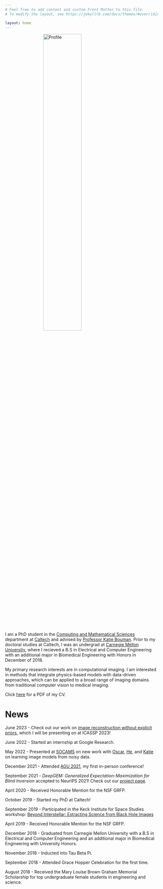 ```yaml
---
# Feel free to add content and custom Front Matter to this file.
# To modify the layout, see https://jekyllrb.com/docs/themes/#overriding-theme-defaults

layout: home
---
```


<style>
img {
  width: 50%;
  height: auto;
  display: block;
  margin-left: auto;
  margin-right: auto;
}
</style>

<img src="IMG_6697.JPG" alt="Profile"
        title="Profile" class="center" />


I am a PhD student in the [Computing and Mathematical Sciences](https://www.cms.caltech.edu/) department at [Caltech](https://www.caltech.edu/) and advised by [Professor Katie Bouman](http://users.cms.caltech.edu/~klbouman/). Prior to my doctoral studies at Caltech, I was an undergrad at [Carnegie Mellon University](https://www.cmu.edu/), where I recieved a B.S in Electrical and Computer Engineering with an additional major in Biomedical Engineering with Honors in December of 2018. 

My primary research interests are in computational imaging. I am interested in methods that integrate physics-based models with data-driven approaches, which can be applied to a broad range of imaging domains from traditional computer vision to medical imaging.

Click [here](/assets/Angela_Gao_CV_S22.pdf) for a PDF of my CV.

# News

June 2023 - Check out our work on [image reconstruction without explicit priors](http://imaging.cms.caltech.edu/igm), which I will be presenting on at ICASSP 2023!

June 2022 - Started an internship at Google Research.


May 2022 - Presented at [SOCAMS](https://www.socams.org/home) on new work with [Oscar](https://www.oscarleong.com/home), [He](http://users.cms.caltech.edu/~hesun/), and [Katie](http://users.cms.caltech.edu/~klbouman/) on learning image models from noisy data.

December 2021 - Attended [AGU 2021](https://www.agu.org/Fall-Meeting-2021), my first in-person conference!

September 2021 - *DeepGEM: Generalized Expectation-Maximization for Blind Inversion* accepted to NeurIPS 2021! Check out our [project page](http://imaging.cms.caltech.edu/deepgem/).

April 2020 - Received Honorable Mention for the NSF GRFP. 

October 2019 - Started my PhD at Caltech!

September 2019 - Participated in the Keck Institute for Space Studies workshop: [Beyond Interstellar: Estracting Science from Black Hole Images](https://www.kiss.caltech.edu/workshops/black_hole/black_hole.html)

April 2019 - Received Honorable Mention for the NSF GRFP. 

December 2018 - Graduated from Carnegie Mellon University with a B.S in Electrical and Computer Engineering and an additional major in Biomedical Engineering with University Honors.

November 2018 - Inducted into Tau Beta Pi. 

September 2018 - Attended Grace Hopper Celebration for the first time. 

August 2018 - Received the Mary Louise Brown Graham Memorial Scholarship for top undergraduate female students in engineering and science. 


